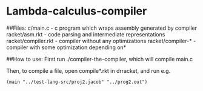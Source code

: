 # Lambda-calculus-compiler

##Files:
c/main.c - c program which wraps assembly generated by compiler
racket/asm.rkt - code parsing and intermediate representations
racket/compiler.rkt - compiler without any optimizations
racket/compiler-* - compiler with some optimization depending on*

##How to use:
First run ./compiler-the-compiler, which will compile main.c

Then, to compile a file, open compile*.rkt in drracket, and run e.g.

```
(main "../test-lang-src/proj2.jacob" "../prog2.out")
```
